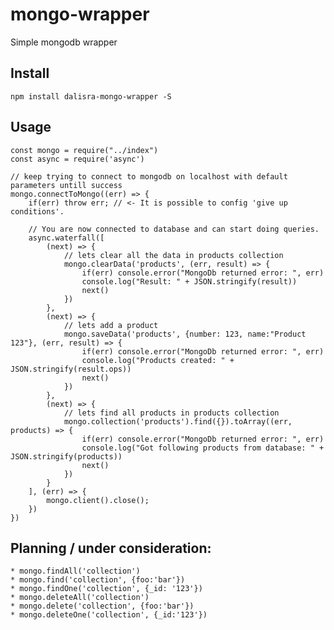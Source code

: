 # mongo-wrapper
Simple mongodb wrapper

## Install

    npm install dalisra-mongo-wrapper -S

## Usage

    const mongo = require("../index")
    const async = require('async')

    // keep trying to connect to mongodb on localhost with default parameters untill success
    mongo.connectToMongo((err) => {
        if(err) throw err; // <- It is possible to config 'give up conditions'.

        // You are now connected to database and can start doing queries.
        async.waterfall([
            (next) => {
                // lets clear all the data in products collection
                mongo.clearData('products', (err, result) => {
                    if(err) console.error("MongoDb returned error: ", err)
                    console.log("Result: " + JSON.stringify(result))
                    next()
                })
            },
            (next) => {
                // lets add a product
                mongo.saveData('products', {number: 123, name:"Product 123"}, (err, result) => {
                    if(err) console.error("MongoDb returned error: ", err)
                    console.log("Products created: " + JSON.stringify(result.ops))
                    next()
                })
            },
            (next) => {
                // lets find all products in products collection
                mongo.collection('products').find({}).toArray((err, products) => {
                    if(err) console.error("MongoDb returned error: ", err)
                    console.log("Got following products from database: " + JSON.stringify(products))
                    next()
                })
            }
        ], (err) => {
            mongo.client().close();
        })
    })

## Planning / under consideration:

    * mongo.findAll('collection')
    * mongo.find('collection', {foo:'bar'})
    * mongo.findOne('collection', {_id: '123'})
    * mongo.deleteAll('collection')
    * mongo.delete('collection', {foo:'bar'})
    * mongo.deleteOne('collection', {_id:'123'})